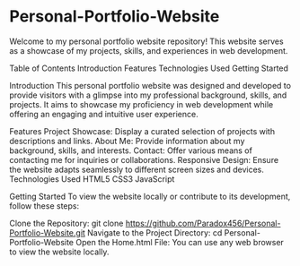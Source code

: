 # Personal-Portfolio-Website
Welcome to my personal portfolio website repository! This website serves as a showcase of my projects, skills, and experiences in web development.

Table of Contents
Introduction
Features
Technologies Used
Getting Started


Introduction
This personal portfolio website was designed and developed to provide visitors with a glimpse into my professional background, skills, and projects. It aims to showcase my proficiency in web development while offering an engaging and intuitive user experience.

Features
Project Showcase: Display a curated selection of projects with descriptions and links.
About Me: Provide information about my background, skills, and interests.
Contact: Offer various means of contacting me for inquiries or collaborations.
Responsive Design: Ensure the website adapts seamlessly to different screen sizes and devices.
Technologies Used
HTML5
CSS3
JavaScript

Getting Started
To view the website locally or contribute to its development, follow these steps:

Clone the Repository: git clone https://github.com/Paradox456/Personal-Portfolio-Website.git
Navigate to the Project Directory: cd Personal-Portfolio-Website
Open the Home.html File: You can use any web browser to view the website locally.
